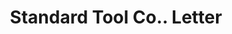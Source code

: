 ---
doi: 10.7916/D8P85Q0K
date_other: '1914'
date_other_textual: '1914'
form: correspondence
genre:
- Letters (correspondence)
name:
- Standard Tool Co.
object_in_context_url: https://biggert.cul.columbia.edu/items/view/ave_biggert_01289
subject_hierarchical_geographic:
- Cleveland, Ohio, United States
subject_name:
- Standard Tool Co.
title: Standard Tool Co.. Letter
sort_title: Standard Tool Co.. Letter
call_number: ave_biggert_01289
coordinates:
- 41.48222222222223,-81.66972222222223
pid: ave_biggert_01289
identifiers: ave_biggert_01289
thumbnail: https://derivativo-1.library.columbia.edu/iiif/2/ldpd:343142/full/!256,256/0/native.jpg
permalink: "/biggert/ave_biggert_01289/"
layout: iiif-image-page
---